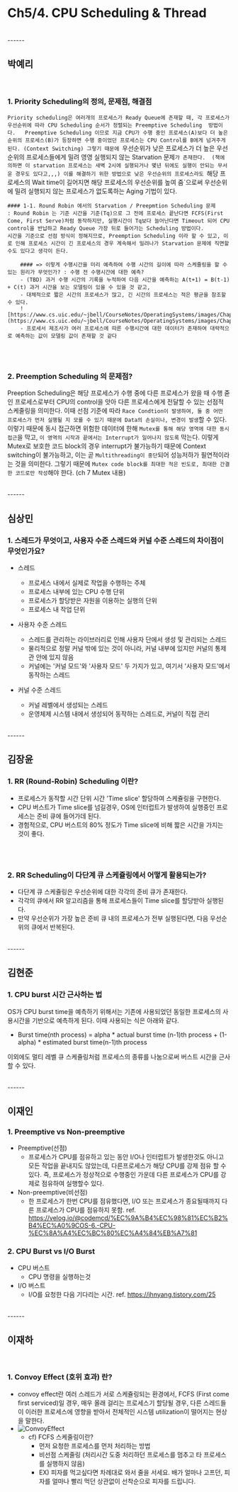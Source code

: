 # Ch5/4. CPU Scheduling & Thread 

<br>
------
<br>

## 박예리

<br>

### 1. Priority Scheduling의 정의, 문제점, 해결점
`Priority scheduling은 여러개의 프로세스가 Ready Queue에 존재할 때, 각 프로세스가 우선순위에 따라 CPU Scheduling 순서가 정렬되는 Preemptive Scheduling  방법이다.  
Preemptive Scheduling 이므로 지금 CPU가 수행 중인 프로세스(A)보다 더 높은 순위의 프로세스(B)가 등장하면 수행 중이었던 프로세스는 CPU Control를 B에게 넘겨주게 된다. (Context Switching)
그렇기 때문에 `우선순위가 낮은 프로세스가 더 높은 우선순위의 프로세스들에게 밀려 영영 실행되지 않는 Starvation 문제`가 존재한다. 
(책에 의하면 이 starvation 프로세스는 새벽 2시에 실행되거나 몇년 뒤에도 실행이 안되는 무서운 경우도 있다고,,,)
이를 해결하기 위한 방법으로 낮은 우선순위의 프로세스라도 `해당 프로세스의 Wait time이 길어지면 해당 프로세스의 우선순위를 높여 줌`으로써 우선순위에 밀려 실행되지 않는 프로세스가 없도록하는 Aging 기법이 있다.

    #### 1-1. Round Robin 에서의 Starvation / Preepmtion Scheduling 문제
    : Round Robin 는 기준 시간을 기준(Tq)으로 그 전에 프로세스 끝난다면 FCFS(First Come, First Serve)처럼 동작하지만, 실행시간이 Tq보다 늘어난다면 Timeout 되어 CPU control을 반납하고 Ready Queue 가장 뒤로 들어가는 Scheduling 방법이다.  
    시간을 기준으로 선점 방식이 정해지므로, Preemption Scheduling 이라 할 수 있고, 이로 인해 프로세스 시간이 긴 프로세스의 경우 계속해서 밀려나가 Starvation 문제에 직면할 수도 있다고 생각이 든다.

        #### => 이렇게 수행시간을 미리 예측하여 수행 시간의 길이에 따라 스케쥴링을 할 수 있는 원리가 무엇인가? : 수행 전 수행시간에 대한 예측?
        - (TBD) 과거 수행 시간의 기록을 누적하여 다음 시간을 예측하는 A(t+1) = B(t-1) + C(t) 과거 시간을 보는 모델링이 있을 수 있을 것 같고,
        - 대체적으로 짧은 시간의 프로세스가 많고, 긴 시간의 프로세스는 적은 평균을 참조할 수 있다. 
        ![https://www.cs.uic.edu/~jbell/CourseNotes/OperatingSystems/images/Chapter6/6_02_CPU_Histogram.jpg](https://www.cs.uic.edu/~jbell/CourseNotes/OperatingSystems/images/Chapter6/6_02_CPU_Histogram.jpg)
        - 프로세서 제조사가 여러 프로세스에 따른 수행시간에 대한 데이터가 존재하여 대략적으로 예측하는 값이 모델링 값이 존재할 것 같다
    
<br>
<br>

### 2. Preemption Scheduling 의 문제점?
Preeption Scheduling은 해당 프로세스가 수행 중에 다른 프로세스가 왔을 때 수행 줃인 프로세스로부터 CPU의 control을 앗아 다른 프로세스에게 전달할 수 있는 선점적 스케줄링을 의미한다.
이때 선점 기준에 따라 `Race Condtion이 발생하여, 둘 중 어떤 프로세스가 먼저 실행될 지 모를 수 있기 때문에 Data의 손실이나, 변경이 발생`할 수 있다.
이렇기 때문에 동시 접근하면 위험한 데이터에 한해 `Mutex를 통해 해당 영역에 대한 동시접근`을 막고, `이 영역의 시작과 끝에서는 Interrupt가 일어나지 않도록` 막는다.
이렇게 Mutex로 보호한 코드 block의 경우 interrupt가 불가능하기 때문에 Context switching이 불가능하고, 이는 곧 `Multithreading이 중단`되어 성능저하가 필연적이라는 것을 의미한다.
그렇기 때문에 `Mutex code block를 최대한 적은 빈도로, 최대한 간결한 코드로만 작성`해야 한다. (ch 7 Mutex 내용)


<br>
------
<br>

## 심상민

### 1. 스레드가 무엇이고, 사용자 수준 스레드와 커널 수준 스레드의 차이점이 무엇인가요?

- 스레드

  - 프로세스 내에서 실제로 작업을 수행하는 주체
  - 프로세스 내부에 있는 CPU 수행 단위
  - 프로세스가 할당받은 자원을 이용하는 실행의 단위
  - 프로세스 내 작업 단위

- 사용자 수준 스레드

  - 스레드를 관리하는 라이브러리로 인해 사용자 단에서 생성 및 관리되는 스레드
  - 물리적으로 정말 커널 밖에 있는 것이 아니라, 커널 내부에 있지만 커널의 통제관 안에 있지 않음
  - 커널에는 '커널 모드'와 '사용자 모드' 두 가지가 있고, 여기서 '사용자 모드'에서 동작하는 스레드

- 커널 수준 스레드

  - 커널 레벨에서 생성되는 스레드
  - 운영체제 시스템 내에서 생성되어 동작하는 스레드로, 커널이 직접 관리


<br>
------
<br>

## 김장윤

### 1. RR (Round-Robin) Scheduling 이란?
- 프로세스가 동작할 시간 단위 시간 'Time slice' 할당하여 스케쥴링을 구현한다.
- CPU 버스트가 Time slice를 넘길경우, OS에 인터럽트가 발생하여 실행중인 프로세스는 준비 큐에 들어가데 된다.
- 경험적으로, CPU 버스트의 80% 정도가 Time slice에 비해 짧은 시간을 가지는 것이 좋다.

<br>
<br>

### 2. RR Scheduling이 다단계 큐 스케쥴링에서 어떻게 활용되는가?
- 다단계 큐 스케쥴링은 우선순위에 대한 각각의 준비 큐가 존재한다.
- 각각의 큐에서 RR 알고리즘을 통해 프로세스들이 Time slice를 할당받아 실행된다.
- 만약 우선순위가 가장 높은 준비 큐 내의 프로세스가 전부 실행된다면, 다음 우선순위의 큐에서 반복된다.


<br>
------
<br>

## 김현준

### 1. CPU burst 시간 근사하는 법
OS가 CPU burst time을 예측하기 위해서는 기존에 사용되었던 동일한 프로세스의 사용시간을 기반으로 예측하게 된다. 이때 사용되는 식은 아래와 같다.

* Burst time(nth process) = alpha * actual burst time (n-1)th process + (1-alpha) * estimated burst time(n-1)th process 

이외에도 멀티 레벨 큐 스케쥴링처럼 프로세스의 종류를 나눔으로써 버스트 시간을 근사할 수 있다.

<br>
------
<br>

## 이재인

### 1. Preemptive vs Non-preemptive

- Preemptive(선점)
    - 프로세스가 CPU를 점유하고 있는 동안 I/O나 인터럽트가 발생한것도 아니고 모든 작업을 끝내지도 않았는데, 다른프로세스가 해당 CPU를 강제 점유 할 수 있다.
    즉, 프로세스가 정상적으로 수행중인 가운데 다른 프로세스가 CPU를 강제로 점유하여 실행할수 있다.
- Non-preemptive(비선점)
    - 한 프로세스가 한번 CPU를 점유했다면, I/O 또는 프로세스가 종요될때까지 다른 프로세스가 CPU를 점유하지 못함.
ref. https://velog.io/@codemcd/%EC%9A%B4%EC%98%81%EC%B2%B4%EC%A0%9COS-6.-CPU-%EC%8A%A4%EC%BC%80%EC%A4%84%EB%A7%81

### 2. CPU Burst vs I/O Burst

- CPU 버스트
    - CPU 명령을 실행하는것
- I/O 버스트
    - I/O를 요청한 다음 기다리는 시간.
ref. https://jhnyang.tistory.com/25


<br>
------
<br>

## 이재하

<br>

### 1. Convoy Effect (호위 효과) 란?
- convoy effect란 여러 스레드가 서로 스케쥴링되는 환경에서, FCFS (First come first serviced)일 경우, 매우 올래 걸리는 프로세스기 할당될 경우, 다른 스레드들이 이러한 프로세스에 영향을 받아서 전체적인 시스템 utilization이 떨어지는 현상을 말한다.
- ![ConvoyEffect](https://images.velog.io/images/leeesangheee/post/be806447-d912-41a1-98f9-c5292202c3fc/4.png)
  - cf) FCFS 스케줄링이란?
    - 먼저 요청한 프로세스를 먼저 처리하는 방법
    - 비선점 스케줄링 (처리시간 도중 처리하던 프로세스를 멈추고 타 프로세스를 실행하지 않음)
    - EX) 피자를 먹고싶다면 차례대로 와서 줄을 서세요. 배가 얼마나 고프던, 피자를 얼마나 빨리 먹던 상관없이 선착순으로 피자를 드립니다.